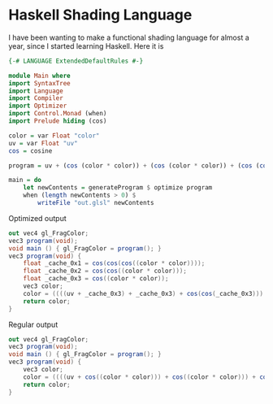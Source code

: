 # Haskell Shading Language

I have been wanting to make a functional shading language for almost a year, since I started learning Haskell. Here it is

```haskell
{-# LANGUAGE ExtendedDefaultRules #-}

module Main where
import SyntaxTree
import Language
import Compiler
import Optimizer
import Control.Monad (when)
import Prelude hiding (cos)

color = var Float "color"
uv = var Float "uv"
cos = cosine

program = uv + (cos (color * color)) + (cos (color * color)) + (cos (cos (cos (color * color)))) + (cos (cos (cos (color * color))))

main = do
    let newContents = generateProgram $ optimize program
    when (length newContents > 0) $
        writeFile "out.glsl" newContents
```

Optimized output
```c#
out vec4 gl_FragColor;
vec3 program(void);
void main () { gl_FragColor = program(); } 
vec3 program(void) { 
	float _cache_0x1 = cos(cos(cos((color * color))));
	float _cache_0x2 = cos(cos((color * color)));
	float _cache_0x3 = cos((color * color));
	vec3 color;
	color = ((((uv + _cache_0x3) + _cache_0x3) + cos(cos(_cache_0x3))) + cos(cos(_cache_0x3)));
	return color;
}
```
Regular output
```c#
out vec4 gl_FragColor;
vec3 program(void);
void main () { gl_FragColor = program(); } 
vec3 program(void) { 
	vec3 color;
	color = ((((uv + cos((color * color))) + cos((color * color))) + cos(cos(cos((color * color))))) + cos(cos(cos((color * color)))));
	return color;
}
```